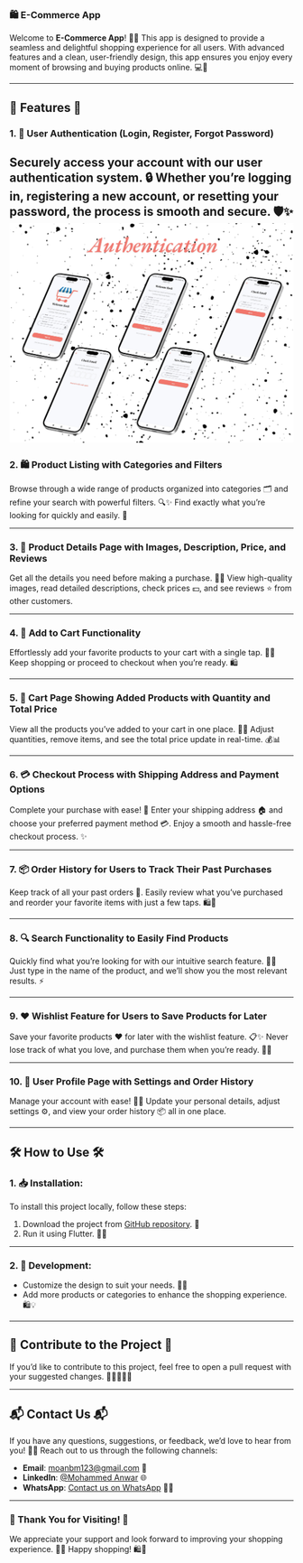 ### **🛍️ E-Commerce App**

Welcome to **E-Commerce App**! 🛒✨ This app is designed to provide a seamless and delightful shopping experience for all users. With advanced features and a clean, user-friendly design, this app ensures you enjoy every moment of browsing and buying products online. 💻📱

---

## **🌟 Features 🌟**

### 1. **🔐 User Authentication (Login, Register, Forgot Password)**

Securely access your account with our user authentication system. 🔒 Whether you’re logging in, registering a new account, or resetting your password, the process is smooth and secure. 🛡️✨
<img src="assets/screenshots/Authentication.png" alt="Authentication" >
---

### 2. **🛍️ Product Listing with Categories and Filters**

Browse through a wide range of products organized into categories 🗂️ and refine your search with powerful filters. 🔍✨ Find exactly what you’re looking for quickly and easily. 🎯

---

### 3. **📖 Product Details Page with Images, Description, Price, and Reviews**

Get all the details you need before making a purchase. 📸📝 View high-quality images, read detailed descriptions, check prices 💵, and see reviews ⭐ from other customers.

---

### 4. **🛒 Add to Cart Functionality**

Effortlessly add your favorite products to your cart with a single tap. 🛒✨ Keep shopping or proceed to checkout when you’re ready. 🛍️

---

### 5. **🛒 Cart Page Showing Added Products with Quantity and Total Price**

View all the products you’ve added to your cart in one place. 🛒🧾 Adjust quantities, remove items, and see the total price update in real-time. 💰📊

---

### 6. **💳 Checkout Process with Shipping Address and Payment Options**

Complete your purchase with ease! 🚀 Enter your shipping address 🏠 and choose your preferred payment method 💳. Enjoy a smooth and hassle-free checkout process. ✨

---

### 7. **📦 Order History for Users to Track Their Past Purchases**

Keep track of all your past orders 📜. Easily review what you’ve purchased and reorder your favorite items with just a few taps. 🛍️🔄

---

### 8. **🔍 Search Functionality to Easily Find Products**

Quickly find what you’re looking for with our intuitive search feature. 🔎✨ Just type in the name of the product, and we’ll show you the most relevant results. ⚡

---

### 9. **❤️ Wishlist Feature for Users to Save Products for Later**

Save your favorite products ❤️ for later with the wishlist feature. 📋✨ Never lose track of what you love, and purchase them when you’re ready. 🛒💕

---

### 10. **👤 User Profile Page with Settings and Order History**

Manage your account with ease! 👤✨ Update your personal details, adjust settings ⚙️, and view your order history 📦 all in one place.

---

## **🛠️ How to Use 🛠️**

### 1. **📥 Installation:**

To install this project locally, follow these steps:

1. Download the project from [GitHub repository](https://github.com/YourUsername/ecommerce_app). 🔗
2. Run it using Flutter. 🚀✨

---

### 2. **🔧 Development:**

- Customize the design to suit your needs. 🎨✨
- Add more products or categories to enhance the shopping experience. 🛍️💡

---

## **🤝 Contribute to the Project 🤝**

If you’d like to contribute to this project, feel free to open a pull request with your suggested changes. 👩‍💻👨‍💻✨

---

## **📬 Contact Us 📬**

If you have any questions, suggestions, or feedback, we’d love to hear from you! 💌✨ Reach out to us through the following channels:

- **Email**: moanbm123@gmail.com 📧
- **LinkedIn**: [@Mohammed Anwar](https://www.linkedin.com/in/mohammad-anwar-bin-muslim-50102725b/) 🌐
- **WhatsApp**: [Contact us on WhatsApp](https://wa.me/+917411440342) 📱✨

---

### **🌟 Thank You for Visiting! 🌟**

We appreciate your support and look forward to improving your shopping experience. 💬✨ Happy shopping! 🛍️🎉

